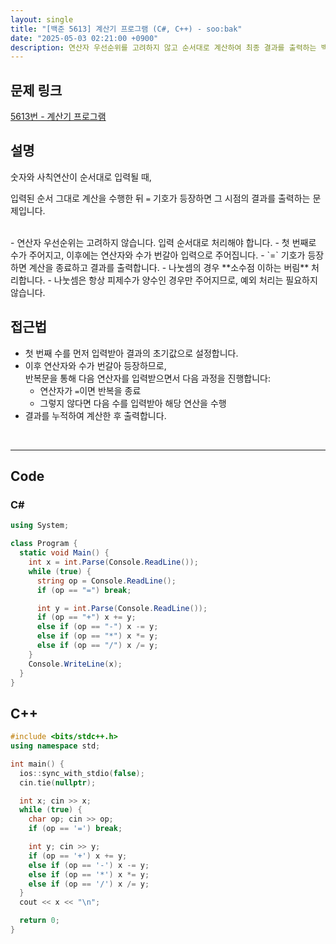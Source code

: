 ```yaml
---
layout: single
title: "[백준 5613] 계산기 프로그램 (C#, C++) - soo:bak"
date: "2025-05-03 02:21:00 +0900"
description: 연산자 우선순위를 고려하지 않고 순서대로 계산하여 최종 결과를 출력하는 백준 5613번 계산기 프로그램 문제의 C# 및 C++ 풀이 및 해설
---
```


## 문제 링크
[5613번 - 계산기 프로그램](https://www.acmicpc.net/problem/5613)

## 설명
숫자와 사칙연산이 순서대로 입력될 때,

입력된 순서 그대로 계산을 수행한 뒤 `=` 기호가 등장하면 그 시점의 결과를 출력하는 문제입니다.

<br>
- 연산자 우선순위는 고려하지 않습니다. 입력 순서대로 처리해야 합니다.
- 첫 번째로 수가 주어지고, 이후에는 연산자와 수가 번갈아 입력으로 주어집니다.
- `=` 기호가 등장하면 계산을 종료하고 결과를 출력합니다.
- 나눗셈의 경우 **소수점 이하는 버림** 처리합니다.
- 나눗셈은 항상 피제수가 양수인 경우만 주어지므로, 예외 처리는 필요하지 않습니다.

## 접근법
- 첫 번째 수를 먼저 입력받아 결과의 초기값으로 설정합니다.
- 이후 연산자와 수가 번갈아 등장하므로, <br>
  반복문을 통해 다음 연산자를 입력받으면서 다음 과정을 진행합니다:
  - 연산자가 `=`이면 반복을 종료
  - 그렇지 않다면 다음 수를 입력받아 해당 연산을 수행
- 결과를 누적하여 계산한 후 출력합니다.

<br>

---

## Code

### C#

```csharp
using System;

class Program {
  static void Main() {
    int x = int.Parse(Console.ReadLine());
    while (true) {
      string op = Console.ReadLine();
      if (op == "=") break;

      int y = int.Parse(Console.ReadLine());
      if (op == "+") x += y;
      else if (op == "-") x -= y;
      else if (op == "*") x *= y;
      else if (op == "/") x /= y;
    }
    Console.WriteLine(x);
  }
}
```

## C++

```cpp
#include <bits/stdc++.h>
using namespace std;

int main() {
  ios::sync_with_stdio(false);
  cin.tie(nullptr);

  int x; cin >> x;
  while (true) {
    char op; cin >> op;
    if (op == '=') break;

    int y; cin >> y;
    if (op == '+') x += y;
    else if (op == '-') x -= y;
    else if (op == '*') x *= y;
    else if (op == '/') x /= y;
  }
  cout << x << "\n";

  return 0;
}
```
